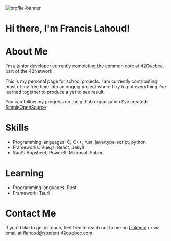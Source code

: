 ![profile-banner](github-header-image.png)
# Hi there, I'm Francis Lahoud!

# About Me
I'm a junior developer currently completing the common core at 42Quebec, part of the 42Network.

This is my personal page for school projects. I am currently contributing most of my free time into an ongoig project where I try to put everything I've learned together to produce a yet to see result.

You can follow my progress on the github organization I've created: [SimpleOpenSource](https://github.com/SimpleOpenSource)

# Skills
- Programming languages: C, C++, rust, java/type-script, python
- Frameworks: Vue.js, React, Jekyll
- SaaS: Appsheet, PowerBI, Microsoft Fabric

# Learning
- Programming languages: Rust
- Framework: Tauri

# Contact Me
If you'd like to get in touch, feel free to reach out to me on [LinkedIn](https://www.linkedin.com/in/francis-lah) or via email at flahoud@student.42quebec.com.

